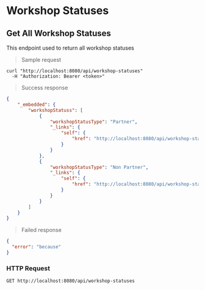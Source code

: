 # Workshop Statuses
## Get All Workshop Statuses

This endpoint used to return all workshop statuses

> Sample request

```shell
curl "http://localhost:8080/api/workshop-statuses"
  -H "Authorization: Bearer <token>"
```

> Success response

```json
{
    "_embedded": {
        "workshopStatuss": [
            {
                "workshopStatusType": "Partner",
                "_links": {
                    "self": {
                        "href": "http://localhost:8080/api/workshop-statuses/1"
                    }
                }
            },
            {
                "workshopStatusType": "Non Partner",
                "_links": {
                    "self": {
                        "href": "http://localhost:8080/api/workshop-statuses/2"
                    }
                }
            }
        ]
    }
}
```

> Failed response

```json
{
  "error": "because"
}
```

### HTTP Request 

`GET http://localhost:8080/api/workshop-statuses`